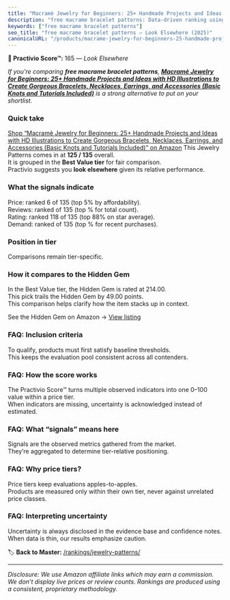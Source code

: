 ```yaml
---
title: "Macramè Jewelry for Beginners: 25+ Handmade Projects and Ideas with HD Illustrations to Create Gorgeous Bracelets, Necklaces, Earrings, and Accessories (Basic Knots and Tutorials Included)"
description: "free macrame bracelet patterns: Data-driven ranking using the Practivio Score™. Positioned by quality, value, demand, findability, momentum."
keywords: ["free macrame bracelet patterns"]
seo_title: "free macrame bracelet patterns — Look Elsewhere (2025)"
canonicalURL: "/products/macrame-jewelry-for-beginners-25-handmade-projects-and-ideas-with-hd-illustrations-to-create-gorgeous-bracelets-necklaces-earrings-and-accessories-basic-knots-and-tutorials-included-B0B74ZP1G2/"
---
```


**🚫 Practivio Score™:** 165 — _Look Elsewhere_


*If you're comparing **free macrame bracelet patterns**, **[Macramè Jewelry for Beginners: 25+ Handmade Projects and Ideas with HD Illustrations to Create Gorgeous Bracelets, Necklaces, Earrings, and Accessories (Basic Knots and Tutorials Included)](https://www.amazon.com/dp/B0B74ZP1G2?tag=practivio-20)** is a strong alternative to put on your shortlist.*
### Quick take
[Shop “Macramè Jewelry for Beginners: 25+ Handmade Projects and Ideas with HD Illustrations to Create Gorgeous Bracelets, Necklaces, Earrings, and Accessories (Basic Knots and Tutorials Included)” on Amazon](https://www.amazon.com/dp/B0B74ZP1G2?tag=practivio-20)
This Jewelry Patterns comes in at **125 / 135** overall.  
It is grouped in the **Best Value tier** for fair comparison.  
Practivio suggests you **look elsewhere** given its relative performance.

### What the signals indicate
Price: ranked 6 of 135 (top 5% by affordability).  
Reviews: ranked  of 135 (top % for total count).  
Rating: ranked 118 of 135 (top 88% on star average).  
Demand: ranked  of 135 (top % for recent purchases).

### Position in tier
Comparisons remain tier-specific.

### How it compares to the Hidden Gem
In the Best Value tier, the Hidden Gem is rated at 214.00.  
This pick trails the Hidden Gem by 49.00 points.  
This comparison helps clarify how the item stacks up in context.  

See the Hidden Gem on Amazon → [View listing](https://www.amazon.com/dp/B093FGF24C?tag=practivio-20)

### FAQ: Inclusion criteria
To qualify, products must first satisfy baseline thresholds.  
This keeps the evaluation pool consistent across all contenders.

### FAQ: How the score works
The Practivio Score™ turns multiple observed indicators into one 0–100 value within a price tier.  
When indicators are missing, uncertainty is acknowledged instead of estimated.

### FAQ: What “signals” means here
Signals are the observed metrics gathered from the market.  
They’re aggregated to determine tier-relative positioning.

### FAQ: Why price tiers?
Price tiers keep evaluations apples-to-apples.  
Products are measured only within their own tier, never against unrelated price classes.

### FAQ: Interpreting uncertainty
Uncertainty is always disclosed in the evidence base and confidence notes.  
When data is thin, our results emphasize caution.


🏷️ **Back to Master:** [/rankings/jewelry-patterns/](/rankings/jewelry-patterns/)

---
_Disclosure: We use Amazon affiliate links which may earn a commission. We don’t display live prices or review counts. Rankings are produced using a consistent, proprietary methodology._
